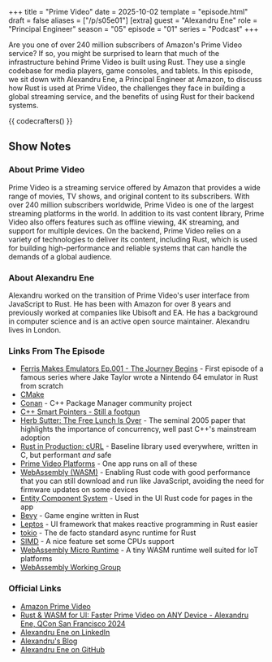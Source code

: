+++
title = "Prime Video"
date = 2025-10-02
template = "episode.html"
draft = false
aliases = ["/p/s05e01"]
[extra]
guest = "Alexandru Ene"
role = "Principal Engineer"
season = "05"
episode = "01"
series = "Podcast"
+++

Are you one of over 240 million subscribers of Amazon's Prime Video service? If so, you might be surprised to learn that much of the infrastructure behind Prime Video is built using Rust. They use a single codebase for media players, game consoles, and tablets. In this episode, we sit down with Alexandru Ene, a Principal Engineer at Amazon, to discuss how Rust is used at Prime Video, the challenges they face in building a global streaming service, and the benefits of using Rust for their backend systems. 

{{ codecrafters() }}

## Show Notes

### About Prime Video 

Prime Video is a streaming service offered by Amazon that provides a wide range of movies, TV shows, and original content to its subscribers. With over 240 million subscribers worldwide, Prime Video is one of the largest streaming platforms in the world. In addition to its vast content library, Prime Video also offers features such as offline viewing, 4K streaming, and support for multiple devices. On the backend, Prime Video relies on a variety of technologies to deliver its content, including Rust, which is used for building high-performance and reliable systems that can handle the demands of a global audience.

### About Alexandru Ene 

Alexandru worked on the transition of Prime Video's user interface from JavaScript to Rust. He has been with Amazon for over 8 years and previously worked at companies like Ubisoft and EA. He has a background in computer science and is an active open source maintainer. Alexandru lives in London.

### Links From The Episode

- [Ferris Makes Emulators Ep.001 - The Journey Begins](https://www.youtube.com/watch?v=Fsi9HPcyrU8) - First episode of a famous series where Jake Taylor wrote a Nintendo 64 emulator in Rust from scratch
- [CMake](https://en.wikipedia.org/wiki/CMake)
- [Conan](https://conan.io/) - C++ Package Manager community project  
- [C++ Smart Pointers - Still a footgun](https://ericlippert.com/2003/09/16/smart-pointers-are-too-smart/)
- [Herb Sutter: The Free Lunch Is Over](http://gotw.ca/publications/concurrency-ddj.htm) - The seminal 2005 paper that highlights the importance of concurrency, well past C++'s mainstream adoption  
- [Rust in Production: cURL](https://corrode.dev/podcast/s02e01-curl/) - Baseline library used everywhere, written in C, but performant *and* safe  
- [Prime Video Platforms](https://www.amazon.com/b?node=16775794011) - One app runs on all of these
- [WebAssembly (WASM)](https://webassembly.org/) - Enabling Rust code with good performance that you can still download and run like JavaScript, avoiding the need for firmware updates on some devices  
- [Entity Component System](https://en.wikipedia.org/wiki/Entity_component_system) - Used in the UI Rust code for pages in the app  
- [Bevy](https://bevy.org/) - Game engine written in Rust  
- [Leptos](https://www.leptos.dev/) - UI framework that makes reactive programming in Rust easier  
- [tokio](https://tokio.rs/) - The de facto standard async runtime for Rust  
- [SIMD](https://en.wikipedia.org/wiki/Single_instruction,_multiple_data) - A nice feature set some CPUs support  
- [WebAssembly Micro Runtime](https://github.com/bytecodealliance/wasm-micro-runtime) - A tiny WASM runtime well suited for IoT platforms  
- [WebAssembly Working Group](https://www.w3.org/groups/wg/wasm/)

### Official Links

- [Amazon Prime Video](https://www.primevideo.com)
- [Rust & WASM for UI: Faster Prime Video on ANY Device - Alexandru Ene, QCon San Francisco 2024](https://www.youtube.com/watch?v=_wcOovoDFMI)
- [Alexandru Ene on LinkedIn](https://www.linkedin.com/in/alexene0x0a/)
- [Alexandru's Blog](https://alexene.dev)
- [Alexandru Ene on GitHub](https://github.com/AlexEne)